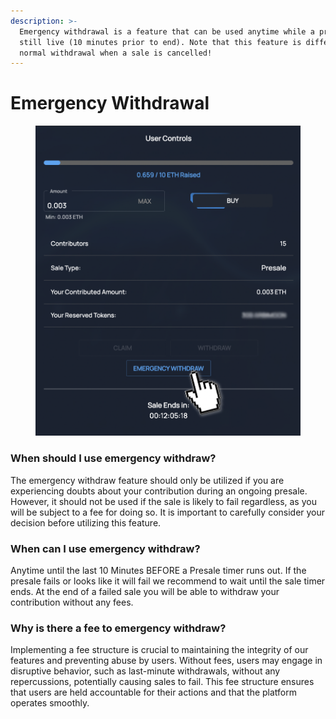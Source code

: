 ```yaml
---
description: >-
  Emergency withdrawal is a feature that can be used anytime while a presale is
  still live (10 minutes prior to end). Note that this feature is different from
  normal withdrawal when a sale is cancelled!
---
```


# Emergency Withdrawal

<figure><img src="../../.gitbook/assets/image (3) (1) (3) (1).png" alt=""><figcaption></figcaption></figure>

### When should I use emergency withdraw?

The emergency withdraw feature should only be utilized if you are experiencing doubts about your contribution during an ongoing presale. However, it should not be used if the sale is likely to fail regardless, as you will be subject to a fee for doing so. It is important to carefully consider your decision before utilizing this feature.

### When can I use emergency withdraw?

Anytime until the last 10 Minutes BEFORE a Presale timer runs out. If the presale fails or looks like it will fail we recommend to wait until the sale timer ends. At the end of a failed sale you will be able to withdraw your contribution without any fees.

### Why is there a fee to emergency withdraw?

Implementing a fee structure is crucial to maintaining the integrity of our features and preventing abuse by users. Without fees, users may engage in disruptive behavior, such as last-minute withdrawals, without any repercussions, potentially causing sales to fail. This fee structure ensures that users are held accountable for their actions and that the platform operates smoothly.

